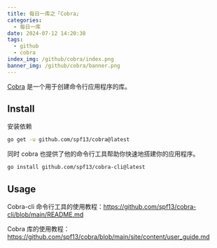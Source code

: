 ```yaml
---
title: 每日一库之「Cobra」
categories:
  - 每日一库
date: 2024-07-12 14:20:38
tags:
  - github
  - cobra
index_img: /github/cobra/index.png
banner_img: /github/cobra/banner.png
---
```


[Cobra](https://github.com/spf13/cobra) 是一个用于创建命令行应用程序的库。

## Install

安装依赖

```sh
go get -u github.com/spf13/cobra@latest
```

同时 cobra 也提供了他的命令行工具帮助你快速地搭建你的应用程序。

```sh
go install github.com/spf13/cobra-cli@latest
```

## Usage

Cobra-cli 命令行工具的使用教程：https://github.com/spf13/cobra-cli/blob/main/README.md

Cobra 库的使用教程：https://github.com/spf13/cobra/blob/main/site/content/user_guide.md